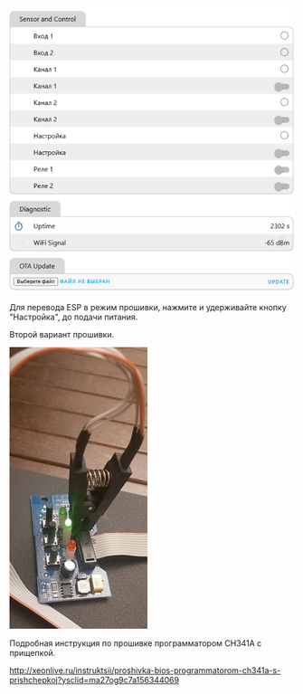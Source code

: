 
![Connect-Din](https://github.com/NagibinA/esphome-ujin-1/blob/dceea5255d78a8091bd3e1e8c10577156e4d6b57/Connect-din%20Wi-Fi/images/connect-din_wi-fi_5.png)

Для перевода ESP в режим прошивки, нажмите и удерживайте кнопку "Настройка", до подачи питания.

Второй вариант прошивки.

![Прошивка реле](https://github.com/NagibinA/esphome-ujin-1/blob/39fb7468c8418d848ec6aa84621c39946a78d742/Connect-din%20Wi-Fi/images/connect-din_wi-fi_firmware.jpg)

Подробная инструкция по прошивке программатором CH341A с прищепкой.

http://xeonlive.ru/instruktsii/proshivka-bios-programmatorom-ch341a-s-prishchepkoj?ysclid=ma27og9c7a156344069

